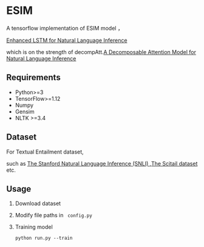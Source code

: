 # ESIM
A tensorflow implementation of ESIM model ，

[Enhanced LSTM for Natural Language Inference](<https://arxiv.org/pdf/1609.06038.pdf>)

which is on the strength of decompAtt.[A Decomposable Attention Model for Natural Language Inference](<https://aclweb.org/anthology/D16-1244>)	

## Requirements

- Python>=3
- TensorFlow>=1.12
- Numpy
- Gensim
- NLTK >=3.4

## Dataset

For Textual Entailment dataset,

such as [The Stanford Natural Language Inference (SNLI) ](<https://nlp.stanford.edu/projects/snli/>),[The Scitail dataset](<http://data.allenai.org/scitail/>) etc.

## Usage

1. Download dataset

2. Modify file paths in ` config.py` 

3. Training model

   ```
   python run.py --train
   ```

   

